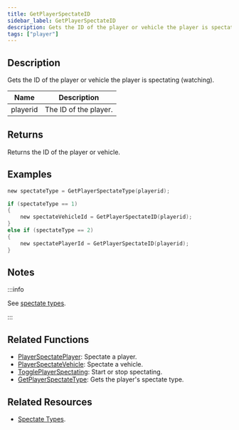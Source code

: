 ```yaml
---
title: GetPlayerSpectateID
sidebar_label: GetPlayerSpectateID
description: Gets the ID of the player or vehicle the player is spectating (watching).
tags: ["player"]
---
```


<VersionWarn version='omp v1.1.0.2612' />

## Description

Gets the ID of the player or vehicle the player is spectating (watching).

| Name     | Description           |
|----------|-----------------------|
| playerid | The ID of the player. |

## Returns

Returns the ID of the player or vehicle.

## Examples

```c
new spectateType = GetPlayerSpectateType(playerid);

if (spectateType == 1)
{
    new spectateVehicleId = GetPlayerSpectateID(playerid);
}
else if (spectateType == 2)
{
    new spectatePlayerId = GetPlayerSpectateID(playerid);
}
```

## Notes

:::info

See [spectate types](../resources/spectatetypes).

:::

## Related Functions

- [PlayerSpectatePlayer](PlayerSpectatePlayer): Spectate a player.
- [PlayerSpectateVehicle](PlayerSpectateVehicle): Spectate a vehicle.
- [TogglePlayerSpectating](TogglePlayerSpectating): Start or stop spectating.
- [GetPlayerSpectateType](GetPlayerSpectateType): Gets the player's spectate type.

## Related Resources

- [Spectate Types](../resources/spectatetypes).
